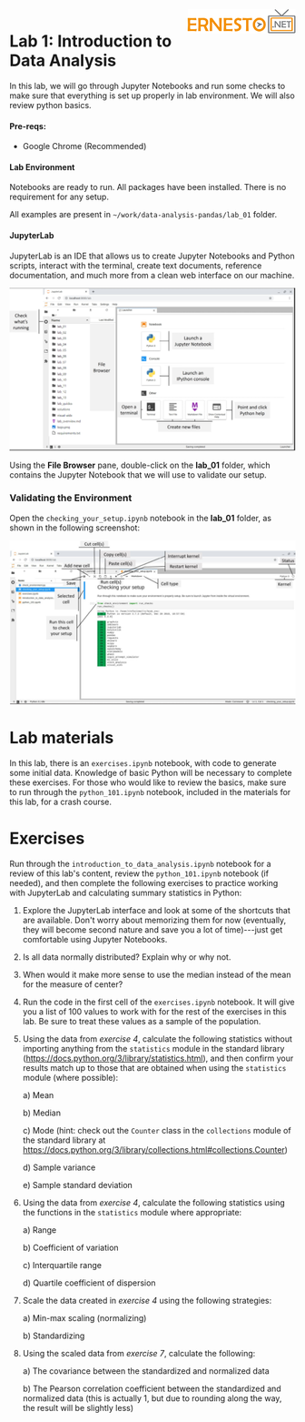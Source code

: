 
<img align="right" src="./logo.png">


Lab 1: Introduction to Data Analysis
=======================================

In this lab, we will go through Jupyter Notebooks and  run some checks to make sure that everything is
set up properly in lab environment. We will also review python basics.


#### Pre-reqs:
- Google Chrome (Recommended)

#### Lab Environment
Notebooks are ready to run. All packages have been installed. There is no requirement for any setup.

All examples are present in `~/work/data-analysis-pandas/lab_01` folder. 


#### JupyterLab

JupyterLab is an IDE that allows us to create Jupyter Notebooks and
Python scripts, interact with the terminal, create
text documents, reference documentation, and much more from a clean web
interface on our machine.


![](./images/Figure_1.18_B16834.jpg)


Using the **File Browser** pane, double-click on the **lab_01** folder,
which contains the Jupyter Notebook that we will use to validate our
setup.


### Validating the Environment

Open the `checking_your_setup.ipynb` notebook in the
**lab_01** folder, as shown in the following
screenshot:


![](./images/Figure_1.19_B16834.jpg)


Lab materials
=================

In this lab, there is an `exercises.ipynb` notebook, with code to generate some
initial data. Knowledge of basic Python will be necessary to complete
these exercises. For those who would like to review the basics, make
sure to run through the `python_101.ipynb` notebook, included
in the materials for this lab, for a crash course.


Exercises
=========

Run through the `introduction_to_data_analysis.ipynb` notebook
for a review of this lab\'s content, review the
`python_101.ipynb` notebook (if needed), and then complete the
following exercises to practice working with JupyterLab and calculating
summary statistics in Python:

1.  Explore the JupyterLab interface and look at some of the shortcuts
    that are available. Don\'t worry about memorizing them for now
    (eventually, they will become second nature and save you a lot of
    time)---just get comfortable using Jupyter Notebooks.

2.  Is all data normally distributed? Explain why or why not.

3.  When would it make more sense to use the median instead of the mean
    for the measure of center?

4.  Run the code in the first cell of the `exercises.ipynb`
    notebook. It will give you a list of 100 values to work with for the
    rest of the exercises in this lab. Be sure to treat these values
    as a sample of the population.

5.  Using the data from *exercise 4*, calculate the following statistics
    without importing anything from the `statistics` module in
    the standard library
    (<https://docs.python.org/3/library/statistics.html>), and then
    confirm your results match up to those that are obtained when using
    the `statistics` module (where possible):

    a\) Mean

    b\) Median

    c\) Mode (hint: check out the `Counter` class in the
    `collections` module of the standard library at
    <https://docs.python.org/3/library/collections.html#collections.Counter>)

    d\) Sample variance

    e\) Sample standard deviation

6.  Using the data from *exercise 4*, calculate the following statistics
    using the functions in the `statistics` module where
    appropriate:

    a\) Range

    b\) Coefficient of variation

    c\) Interquartile range

    d\) Quartile coefficient of dispersion

7.  Scale the data created in *exercise 4* using the following
    strategies:

    a\) Min-max scaling (normalizing)

    b\) Standardizing

8.  Using the scaled data from *exercise 7*, calculate the following:

    a\) The covariance between the standardized and normalized data

    b\) The Pearson correlation coefficient between the standardized and
    normalized data (this is actually 1, but due to rounding along the
    way, the result will be slightly less)